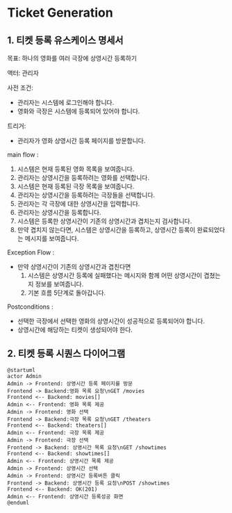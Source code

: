 # Ticket Generation

## 1. 티켓 등록 유스케이스 명세서
목표: 하나의 영화를 여러 극장에 상영시간 등록하기

액터: 관리자

사전 조건:

-   관리자는 시스템에 로그인해야 합니다.
-   영화와 극장은 시스템에 등록되어 있어야 합니다.

트리거:

-   관리자가 영화 상영시간 등록 페이지를 방문합니다.

main flow :

1. 시스템은 현재 등록된 영화 목록을 보여줍니다.
1. 관리자는 상영시간을 등록하려는 영화를 선택합니다.
1. 시스템은 현재 등록된 극장 목록을 보여줍니다.
1. 관리자는 상영시간을 등록하려는 극장들을 선택합니다.
1. 관리자는 각 극장에 대한 상영시간을 입력합니다.
1. 관리자는 상영시간을 등록합니다.
1. 시스템은 등록한 상영시간이 기존의 상영시간과 겹치는지 검사합니다.
1. 만약 겹치지 않는다면, 시스템은 상영시간을 등록하고, 상영시간 등록이 완료되었다는 메시지를 보여줍니다.

Exception Flow :

-   만약 상영시간이 기존의 상영시간과 겹친다면
    1. 시스템은 상영시간 등록에 실패했다는 메시지와 함께 어떤 상영시간이 겹쳤는지 정보를 보여줍니다.
    1. 기본 흐름 5단계로 돌아갑니다.

Postconditions :

-   선택한 극장에서 선택한 영화의 상영시간이 성공적으로 등록되어야 합니다.
-   상영시간에 해당하는 티켓이 생성되어야 한다.

## 2. 티켓 등록 시퀀스 다이어그램

```plantuml
@startuml
actor Admin
Admin -> Frontend: 상영시간 등록 페이지를 방문
Frontend -> Backend:영화 목록 요청\nGET /movies
Frontend <-- Backend: movies[]
Admin <-- Frontend: 영화 목록 제공
Admin -> Frontend: 영화 선택
Frontend -> Backend:극장 목록 요청\nGET /theaters
Frontend <-- Backend: theaters[]
Admin <-- Frontend: 극장 목록 제공
Admin -> Frontend: 극장 선택
Frontend -> Backend: 상영시간 목록 요청\nGET /showtimes
Frontend <-- Backend: showtimes[]
Admin <-- Frontend: 상영시간 목록 제공
Admin -> Frontend: 상영시간 선택
Admin -> Frontend: 상영시간 등록버튼 클릭
Frontend -> Backend: 상영시간 등록 요청\nPOST /showtimes
Frontend <-- Backend: OK(201)
Admin <-- Frontend: 상영시간 등록성공 화면
@enduml
```
